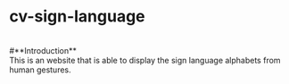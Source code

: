 # cv-sign-language
<br>
#**Introduction**
<br>
This is an website that is able to display the sign language alphabets from human gestures.
<br>

